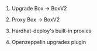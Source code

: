 1. Upgrade Box -> BoxV2
2. Proxy Box
   -> BoxV2

3. Hardhat-deploy's built-in proxies
4. Openzeppelin upgrades plugin
